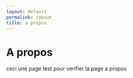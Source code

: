 ```yaml
---
layout: default
permalink: /about
title: a propos
---
```

# A propos #

ceci une page test pour verifier la page a propos